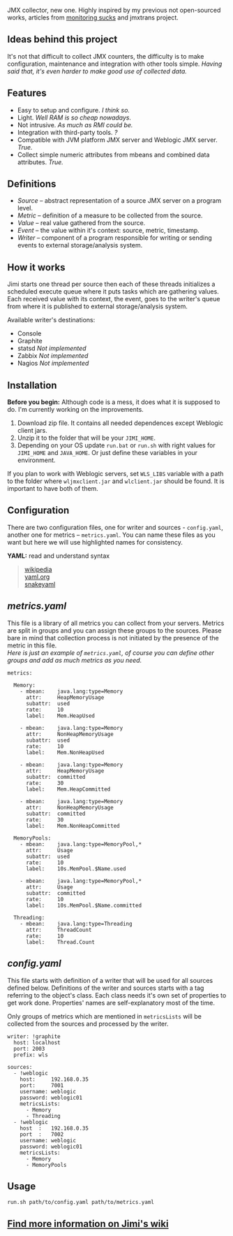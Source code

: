 JMX collector, new one. Highly inspired by my previous not open-sourced works, articles from [monitoring sucks](http://monitoring.no.de/) and jmxtrans project.


## Ideas behind this project
It's not that difficult to collect JMX counters, the difficulty is to make configuration, maintenance and integration with other tools simple. _Having said that, it's even harder to make good use of collected data._

## Features

* Easy to setup and configure. _I think so._
* Light. _Well RAM is so cheap nowadays._
* Not intrusive. _As much as RMI could be._
* Integration with third-party tools. _?_
* Compatible with JVM platform JMX server and Weblogic JMX server. _True._
* Collect simple numeric attributes from mbeans and combined data attributes. _True._

## Definitions

* _Source_ – abstract representation of a source JMX server on a program level.
* _Metric_ – definition of a measure to be collected from the source.
* _Value_ – real value gathered from the source.
* _Event_ – the value within it's context: source, metric, timestamp.
* _Writer_ – component of a program responsible for writing or sending events to external storage/analysis system. 


## How it works

Jimi starts one thread per source then each of these threads initializes a scheduled execute queue where it puts tasks which are gathering values. Each received value with its context, the event,  goes to the writer's queue from where it is published to external storage/analysis system.  

Available writer's destinations: 
* Console
* Graphite
* statsd _Not implemented_
* Zabbix _Not implemented_
* Nagios _Not implemented_


## Installation

__Before you begin:__ Although code is a mess, it does what it is supposed to do.  I'm currently working on the improvements.

1. Download zip file. It contains all needed dependences except Weblogic client jars.  
1. Unzip it to the folder that will be your `JIMI_HOME`.  
1. Depending on your OS update `run.bat` or `run.sh` with right values for `JIMI_HOME` and `JAVA_HOME`. Or just define these variables in your environment.  

If you plan to work with Weblogic servers, set `WLS_LIBS` variable with a path to the folder where `wljmxclient.jar` and `wlclient.jar` should be found.  It is important to have both of them.


## Configuration

There are two configuration files, one for writer and sources - `config.yaml`, another one for metrics – `metrics.yaml`. You can name these files as you want but here we will use highlighted names for consistency.

__YAML:__ read and understand syntax
> [wikipedia](http://en.wikipedia.org/wiki/YAML)  
> [yaml.org](http://yaml.org/spec/1.1/)  
> [snakeyaml](http://code.google.com/p/snakeyaml/wiki/Documentation)  


## _metrics.yaml_

This file is a library of all metrics you can collect from your servers. Metrics are split in groups and you can assign these groups to the sources. Please bare in mind that collection process is not initiated by the presence of the metric in this file.  
_Here is just an example of `metrics.yaml`, of course you can define other groups and add as much metrics as you need._

    metrics:

      Memory:
        - mbean:    java.lang:type=Memory
          attr:     HeapMemoryUsage
          subattr:  used
          rate:     10
          label:    Mem.HeapUsed

        - mbean:    java.lang:type=Memory
          attr:     NonHeapMemoryUsage
          subattr:  used
          rate:     10
          label:    Mem.NonHeapUsed

        - mbean:    java.lang:type=Memory
          attr:     HeapMemoryUsage
          subattr:  committed
          rate:     30
          label:    Mem.HeapCommitted

        - mbean:    java.lang:type=Memory
          attr:     NonHeapMemoryUsage
          subattr:  committed
          rate:     30
          label:    Mem.NonHeapCommitted

      MemoryPools:
        - mbean:    java.lang:type=MemoryPool,*
          attr:     Usage
          subattr:  used
          rate:     10
          label:    10s.MemPool.$Name.used

        - mbean:    java.lang:type=MemoryPool,*
          attr:     Usage
          subattr:  committed
          rate:     10
          label:    10s.MemPool.$Name.committed

      Threading:
        - mbean:    java.lang:type=Threading
          attr:     ThreadCount
          rate:     10
          label:    Thread.Count

## _config.yaml_

This file starts with definition of a writer that will be used for all sources defined below. Definitions of the writer and sources starts with a tag referring to the object's class. Each class needs it's own set of properties to get work done. Properties' names are self-explanatory most of the time. 

Only groups of metrics which are mentioned in `metricsLists` will be collected from the sources and processed by the writer.

    writer: !graphite
      host: localhost
      port: 2003
      prefix: wls

    sources:
      - !weblogic
        host:     192.168.0.35
        port:     7001
        username: weblogic
        password: weblogic01
        metricsLists:
          - Memory
          - Threading
      - !weblogic
        host  :   192.168.0.35
        port  :   7002
        username: weblogic
        password: weblogic01
        metricsLists:
          - Memory
          - MemoryPools

## Usage

    run.sh path/to/config.yaml path/to/metrics.yaml


## [Find more information on Jimi's wiki](https://github.com/arozhkov/jimi-robot/wiki)


